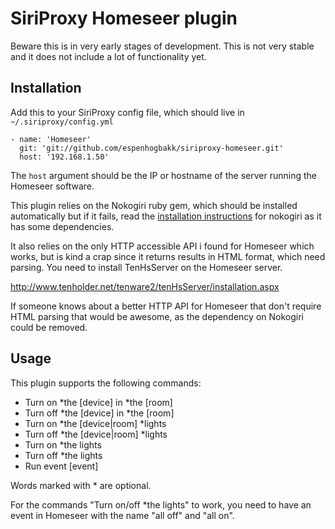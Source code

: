 # SiriProxy Homeseer plugin

Beware this is in very early stages of development. This is not very stable 
and it does not include a lot of functionality yet.

## Installation

Add this to your SiriProxy config file, which should live in `~/.siriproxy/config.yml`

    - name: 'Homeseer'
      git: 'git://github.com/espenhogbakk/siriproxy-homeseer.git'
      host: '192.168.1.50' 

The `host` argument should be the IP or hostname of the server running the Homeseer
software.

This plugin relies on the Nokogiri ruby gem, which should be installed automatically but 
if it fails, read the [installation instructions](http://nokogiri.org/tutorials/installing_nokogiri.html) 
for nokogiri as it has some dependencies.

It also relies on the only HTTP accessible API i found for Homeseer which works, but is kind 
a crap since it returns results in HTML format, which need parsing. You need to install TenHsServer 
on the Homeseer server.

http://www.tenholder.net/tenware2/tenHsServer/installation.aspx

If someone knows about a better HTTP API for Homeseer that don't require HTML parsing that 
would be awesome, as the dependency on Nokogiri could be removed.

## Usage

This plugin supports the following commands:


* Turn on *the [device] in *the [room]
* Turn off *the [device] in *the [room]
* Turn on *the [device|room] *lights
* Turn off *the [device|room] *lights
* Turn on *the lights
* Turn off *the lights
* Run event [event]

Words marked with * are optional.

For the commands "Turn on/off *the lights" to work, you need to have an event in Homeseer 
with the name "all off" and "all on".
